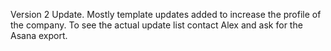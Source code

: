 Version 2 Update. 
Mostly template updates added to increase the profile of the company. To see the actual update list contact Alex and ask for the Asana export. 